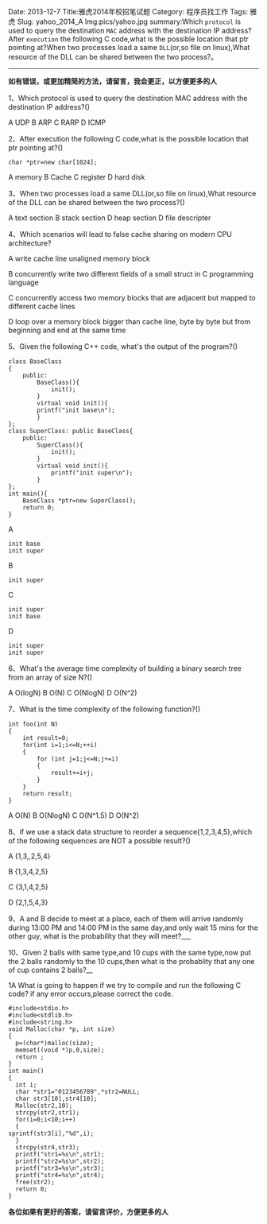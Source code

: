 Date: 2013-12-7
Title:雅虎2014年校招笔试题
Category: 程序员找工作
Tags: 雅虎
Slug: yahoo_2014_A
Img:pics/yahoo.jpg
summary:Which `protocol` is used to query the destination `MAC` address with the destination IP address?After `execution` the following C code,what is the possible location that ptr pointing at?When two processes load a same `DLL`(or,so file on linux),What resource of the DLL can be shared between the two process?。

----------
**如有错误，或更加精简的方法，请留言，我会更正，以方便更多的人**

1、Which protocol is used to query the destination MAC address with the destination IP address?()

A UDP 	B ARP C RARP  D ICMP

2、After execution the following C code,what is the possible location that ptr pointing at?()

    char *ptr=new char[1024];

A memory	B  Cache  C register  D hard disk

3、When two processes load a same DLL(or,so file on linux),What resource of the DLL can be shared between the two process?()

A text section  B stack section  D heap section  D file descripter

4、Which scenarios will lead to false cache sharing on modern CPU architecture?

A write cache line unaligned memory block

B concurrently write two different fields of a small struct in C programming language

C concurrently access two memory blocks that are adjacent but mapped to different cache lines

D loop over a memory block bigger than cache line, byte by byte but from beginning and  end at the same time

5、Given the following C++ code, what's the output of the program?()

    class BaseClass
    {
    	public:
    		BaseClass(){
    			init();
    		}
    		virtual void init(){
    		printf("init base\n");
    		}
    };
    class SuperClass: public BaseClass{
    	public:
    		SuperClass(){
    			init();
    		}
    		virtual void init(){
    			printf("init super\n");
    		}
    };
    int main(){
    	BaseClass *ptr=new SuperClass();
    	return 0;
    }

A 
    
    init base
    init super
B

    init super

C 

	init super
	init base

D

	init super
	init super

6、What's the average time complexity of building a binary search tree from an array of size N?()

A O(logN)  B O(N)  C O(NlogN)  D O(N^2)

7、What is the time complexity of the following function?()

    int foo(int N)
    {
    	int result=0;
    	for(int i=1;i<=N;++i)
    	{
    		for (int j=1;j<=N;j+=i)
    		{
    			result+=i+j;
    		}
    	}
    	return result;
    }

A O(N)  B O(NlogN)  C O(N^1.5)  D O(N^2)

8、if we use a stack data structure to reorder a sequence{1,2,3,4,5},which of the following sequences are NOT a possible result?()

A {1,3,,2,5,4}

B {1,3,4,2,5}

C {3,1,4,2,5}

D {2,1,5,4,3}

9、A and B decide to meet at a place, each of them will arrive randomly during 13:00 PM and 14:00 PM in the same day,and only wait 15 mins for the other guy, what is the probability that they will meet?___

10、Given 2 balls with same type,and 10 cups with the same type,now put the 2 balls randomly to the 10 cups,then what is the probablity that any one of cup contains 2 balls?__

1A What is going to happen if we try to compile and run the following C code? if any error occurs,please correct the code.

    #include<stdio.h>
    #include<stdlib.h>
    #include<string.h>
    void Malloc(char *p, int size)
    {
      p=(char*)malloc(size);
      memset((void *)p,0,size);
      return ;
    }
    int main()
    {
      int i;
      char *str1="0123456789",*str2=NULL;
      char str3[10],str4[10];
      Malloc(str2,10);
      strcpy(str2,str1);
      for(i=0;i<10;i++)
      {
    sprintf(str3[i],"%d",i);
      }
      strcpy(str4,str3);
      printf("str1=%s\n",str1);
      printf("str2=%s\n",str2);
      printf("str3=%s\n",str3);
      printf("str4=%s\n",str4);
      free(str2);
      return 0;
    }


**各位如果有更好的答案，请留言评价，方便更多的人**